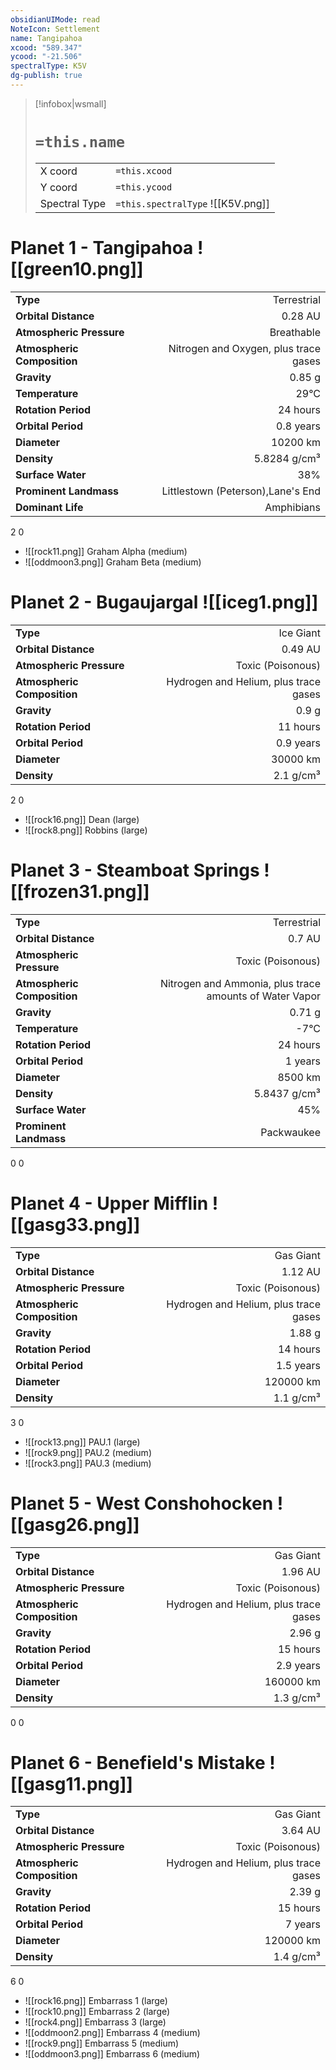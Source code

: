 ```yaml
---
obsidianUIMode: read
NoteIcon: Settlement
name: Tangipahoa
xcood: "589.347"
ycood: "-21.506"
spectralType: K5V
dg-publish: true
---
```

> [!infobox|wsmall]
> # `=this.name`
> | | |
> | - | - |
> | X coord | `=this.xcood` |
> | Y coord| `=this.ycood` |
> | Spectral Type | `=this.spectralType` ![[K5V.png]] |

# Planet 1 - Tangipahoa ![[green10.png]]
|                             |                           |
| --------------------------- | -------------------------:|
| **Type**                    |             Terrestrial |
| **Orbital Distance**        |   0.28 AU |
| **Atmospheric Pressure**    |       Breathable |
| **Atmospheric Composition** |      Nitrogen and Oxygen, plus trace gases |
| **Gravity**                 |        0.85 g |
| **Temperature**             |    29°C |
| **Rotation Period**         |  24 hours |
| **Orbital Period** | 0.8 years |
| **Diameter**                |      10200 km | 
| **Density**                 |    5.8284 g/cm³ |
| **Surface Water**           |           38% | 
| **Prominent Landmass**      |         Littlestown (Peterson),Lane's End | 
| **Dominant Life**           |         Amphibians |



2
0

- ![[rock11.png]] Graham Alpha (medium)
- ![[oddmoon3.png]] Graham Beta (medium)


# Planet 2 - Bugaujargal ![[iceg1.png]]
|                             |                           |
| --------------------------- | -------------------------:|
| **Type**                    |             Ice Giant |
| **Orbital Distance**        |   0.49 AU |
| **Atmospheric Pressure**    |       Toxic (Poisonous) |
| **Atmospheric Composition** |      Hydrogen and Helium, plus trace gases |
| **Gravity**                 |        0.9 g |
| **Rotation Period**         |  11 hours |
| **Orbital Period** | 0.9 years |
| **Diameter**                |      30000 km | 
| **Density**                 |    2.1 g/cm³ |



2
0

- ![[rock16.png]] Dean (large)
- ![[rock8.png]] Robbins (large)


# Planet 3 - Steamboat Springs ![[frozen31.png]]
|                             |                           |
| --------------------------- | -------------------------:|
| **Type**                    |             Terrestrial |
| **Orbital Distance**        |   0.7 AU |
| **Atmospheric Pressure**    |       Toxic (Poisonous) |
| **Atmospheric Composition** |      Nitrogen and Ammonia, plus trace amounts of Water Vapor |
| **Gravity**                 |        0.71 g |
| **Temperature**             |    -7°C |
| **Rotation Period**         |  24 hours |
| **Orbital Period** | 1 years |
| **Diameter**                |      8500 km | 
| **Density**                 |    5.8437 g/cm³ |
| **Surface Water**           |           45% | 
| **Prominent Landmass**      |         Packwaukee | 



0
0



# Planet 4 - Upper Mifflin ![[gasg33.png]]
|                             |                           |
| --------------------------- | -------------------------:|
| **Type**                    |             Gas Giant |
| **Orbital Distance**        |   1.12 AU |
| **Atmospheric Pressure**    |       Toxic (Poisonous) |
| **Atmospheric Composition** |      Hydrogen and Helium, plus trace gases |
| **Gravity**                 |        1.88 g |
| **Rotation Period**         |  14 hours |
| **Orbital Period** | 1.5 years |
| **Diameter**                |      120000 km | 
| **Density**                 |    1.1 g/cm³ |



3
0

- ![[rock13.png]] PAU.1 (large)
- ![[rock9.png]] PAU.2 (medium)
- ![[rock3.png]] PAU.3 (medium)


# Planet 5 - West Conshohocken ![[gasg26.png]]
|                             |                           |
| --------------------------- | -------------------------:|
| **Type**                    |             Gas Giant |
| **Orbital Distance**        |   1.96 AU |
| **Atmospheric Pressure**    |       Toxic (Poisonous) |
| **Atmospheric Composition** |      Hydrogen and Helium, plus trace gases |
| **Gravity**                 |        2.96 g |
| **Rotation Period**         |  15 hours |
| **Orbital Period** | 2.9 years |
| **Diameter**                |      160000 km | 
| **Density**                 |    1.3 g/cm³ |



0
0



# Planet 6 - Benefield's Mistake ![[gasg11.png]]
|                             |                           |
| --------------------------- | -------------------------:|
| **Type**                    |             Gas Giant |
| **Orbital Distance**        |   3.64 AU |
| **Atmospheric Pressure**    |       Toxic (Poisonous) |
| **Atmospheric Composition** |      Hydrogen and Helium, plus trace gases |
| **Gravity**                 |        2.39 g |
| **Rotation Period**         |  15 hours |
| **Orbital Period** | 7 years |
| **Diameter**                |      120000 km | 
| **Density**                 |    1.4 g/cm³ |



6
0

- ![[rock16.png]] Embarrass 1 (large)
- ![[rock10.png]] Embarrass 2 (large)
- ![[rock4.png]] Embarrass 3 (large)
- ![[oddmoon2.png]] Embarrass 4 (medium)
- ![[rock9.png]] Embarrass 5 (medium)
- ![[oddmoon3.png]] Embarrass 6 (medium)


